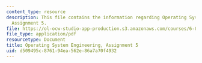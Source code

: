 ```yaml
---
content_type: resource
description: This file contains the information regarding Operating System Engineering,
  Assignment 5.
file: https://ol-ocw-studio-app-production.s3.amazonaws.com/courses/6-828-operating-system-engineering-fall-2012/d509495c876194ea562e86a7a70f4932_MIT6_828F12_assignment5.pdf
file_type: application/pdf
resourcetype: Document
title: Operating System Engineering, Assignment 5
uid: d509495c-8761-94ea-562e-86a7a70f4932
---
```

